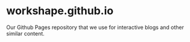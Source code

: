 # workshape.github.io

Our Github Pages repository that we use for interactive blogs and other similar content.
